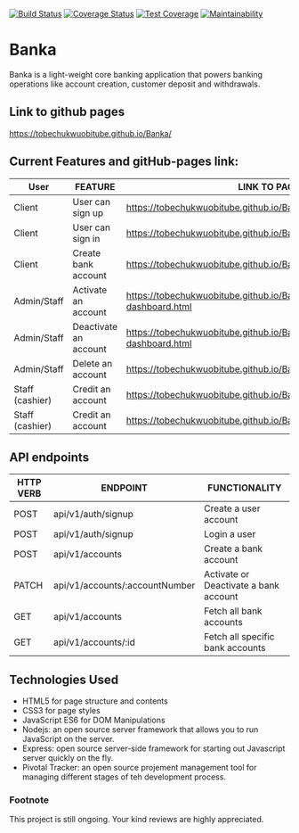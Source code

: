 [![Build Status](https://travis-ci.org/tobechukwuobitube/Banka.svg?branch=develop)](https://travis-ci.org/tobechukwuobitube/Banka)
[![Coverage Status](https://coveralls.io/repos/github/tobechukwuobitube/Banka/badge.svg?branch=ch-setup-transaction-dummyData-model-%23165334294)](https://coveralls.io/github/tobechukwuobitube/Banka?branch=ch-setup-transaction-dummyData-model-%23165334294)
[![Test Coverage](https://api.codeclimate.com/v1/badges/f3d6ff4120779fd6daf1/test_coverage)](https://codeclimate.com/github/tobechukwuobitube/Banka/test_coverage)
[![Maintainability](https://api.codeclimate.com/v1/badges/f3d6ff4120779fd6daf1/maintainability)](https://codeclimate.com/github/tobechukwuobitube/Banka/maintainability)

# Banka
Banka is a light-weight core banking application that powers banking operations like account creation, customer deposit and withdrawals.


## Link to github pages
https://tobechukwuobitube.github.io/Banka/


## Current Features and gitHub-pages link:

| User            | FEATURE                | LINK TO PAGES/VIEWS                                                             |
| ---------       | -----------------------| --------------------------------------------------------------------------------|
| Client          | User can sign up       | https://tobechukwuobitube.github.io/Banka/UI/assets/pages/signup.html           |
| Client          | User can sign in       | https://tobechukwuobitube.github.io/Banka/UI/assets/pages/login.html            |
| Client          | Create bank account    | https://tobechukwuobitube.github.io/Banka/UI/assets/pages/client.html           |
| Admin/Staff     | Activate an account    | https://tobechukwuobitube.github.io/Banka/UI/assets/pages/admin-dashboard.html  |
| Admin/Staff     | Deactivate an account  | https://tobechukwuobitube.github.io/Banka/UI/assets/pages/admin-dashboard.html  |
| Admin/Staff     | Delete an account      | https://tobechukwuobitube.github.io/Banka/UI/assets/pages/accounts.html         |
| Staff (cashier) | Credit an account      | https://tobechukwuobitube.github.io/Banka/UI/assets/pages/transaction.html      |
| Staff (cashier) | Credit an account      | https://tobechukwuobitube.github.io/Banka/UI/assets/pages/transaction.html      |


## API endpoints

| HTTP VERB | ENDPOINT                                | FUNCTIONALITY                           |
| --------- | ------------------------------          | ----------------------------------------|
| POST      | api/v1/auth/signup                      | Create a user account                   |
| POST      | api/v1/auth/signup                      | Login a user                            |
| POST      | api/v1/accounts                         | Create a bank account                   |
| PATCH     | api/v1/accounts/:accountNumber          | Activate or Deactivate a bank account   |
| GET       | api/v1/accounts                         | Fetch all bank accounts                 |
| GET       | api/v1/accounts/:id                     | Fetch all specific bank accounts        |

## Technologies Used
* HTML5 for page structure and contents
* CSS3 for page styles
* JavaScript ES6 for DOM Manipulations
* Nodejs: an open source server framework that allows you to run JavaScript on the server.
* Express: open source server-side framework for starting out Javascript server quickly on the fly.
* Pivotal Tracker: an open source projement management tool for managing different stages of teh development process.


### Footnote
This project is still ongoing.
Your kind reviews are highly appreciated.
